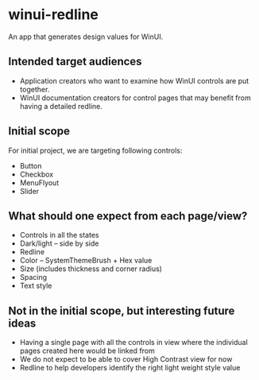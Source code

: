 # winui-redline
An app that generates design values for WinUI.

## Intended target audiences
- Application creators who want to examine how WinUI controls are put together.
- WinUI documentation creators for control pages that may benefit from having a detailed redline.

## Initial scope
For initial project, we are targeting following controls:
- Button
- Checkbox
- MenuFlyout
- Slider

## What should one expect from each page/view?
- Controls in all the states
- Dark/light – side by side
- Redline
 - Color – SystemThemeBrush + Hex value
 - Size (includes thickness and corner radius)
 - Spacing
 - Text style

## Not in the initial scope, but interesting future ideas
- Having a single page with all the controls in view where the individual pages created here would be linked from
- We do not expect to be able to cover High Contrast view for now
- Redline to help developers identify the right light weight style value
